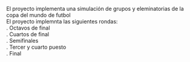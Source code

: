 El proyecto implementa una simulación de grupos y eleminatorias de la copa del mundo de futbol  
El proyecto implemnta las siguientes rondas:  
. Octavos de final  
. Cuartos de final  
. Semifinales  
. Tercer y cuarto puesto  
. Final
